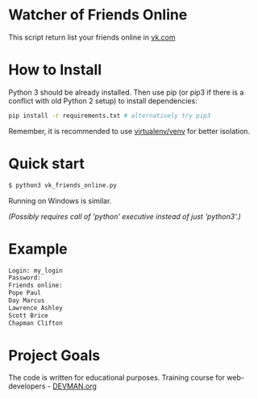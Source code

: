 # Watcher of Friends Online

This script return list your friends online in [vk.com](https://vk.com])

# How to Install

Python 3 should be already installed. Then use pip (or pip3 if there is a conflict with old Python 2 setup) to install dependencies:

```bash
pip install -r requirements.txt # alternatively try pip3
```

Remember, it is recommended to use [virtualenv/venv](https://devman.org/encyclopedia/pip/pip_virtualenv/) for better isolation.

# Quick start

```bash
$ python3 vk_friends_online.py
```

Running on Windows is similar.

*(Possibly requires call of 'python' executive instead of just 'python3'.)*

# Example

```bash
Login: my_login
Password: 
Friends online:
Pope Paul
Day Marcus
Lawrence Ashley
Scott Brice
Chapman Clifton
```

# Project Goals

The code is written for educational purposes. Training course for web-developers - [DEVMAN.org](https://devman.org)
